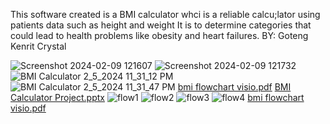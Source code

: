 This software created is  a BMI calculator whci is a reliable calcu;lator using patients data such as height and weight
It is to determine categories that could lead to health problems like obesity and heart failures. BY: Goteng Kenrit Crystal

![Screenshot 2024-02-09 121607](https://github.com/stanght5/COS101-Group-Project/assets/158083866/28ebe80f-457b-4408-83bf-ec38afcdc0a7)
![Screenshot 2024-02-09 121732](https://github.com/stanght5/COS101-Group-Project/assets/158083866/91e9df85-0950-4d34-b997-4c4f2150a3aa)
![BMI Calculator 2_5_2024 11_31_12 PM](https://github.com/stanght5/COS101-Group-Project/assets/158083866/16e35616-2135-49cc-a995-6d20e26f9640)
![BMI Calculator 2_5_2024 11_31_47 PM](https://github.com/stanght5/COS101-Group-Project/assets/158083866/114a6e06-fce7-40ec-9316-2e1314b71061)
[bmi flowchart visio.pdf](https://github.com/stanght5/COS101-Group-Project/files/14221207/bmi.flowchart.visio.pdf)
[BMI Calculator Project.pptx](https://github.com/stanght5/COS101-Group-Project/files/14221708/BMI.Calculator.Project.pptx)
![flow1](https://github.com/stanght5/COS101-Group-Project/assets/159084466/4cb6191b-d042-4002-8af5-f94ff505f9b8)
![flow2](https://github.com/stanght5/COS101-Group-Project/assets/159084466/9c25b146-20a8-4978-a37f-fb3735a74d02)
![flow3](https://github.com/stanght5/COS101-Group-Project/assets/159084466/2aef036b-435a-4ce2-8a43-0efe72105682)
![flow4](https://github.com/stanght5/COS101-Group-Project/assets/159084466/07dc9102-5c25-4e4c-8ca1-7cdddbeb919b)
[bmi flowchart visio.pdf](https://github.com/stanght5/COS101-Group-Project/files/14225866/bmi.flowchart.visio.pdf)

